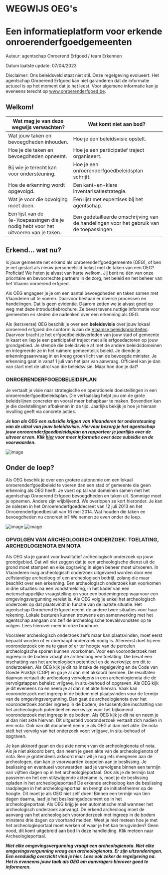 

# WEGWIJS OEG's

# Een informatieplatform voor erkende onroerenderfgoedgemeenten



Auteur: agentschap Onroerend Erfgoed / team Erkennen

Datum laatste update: 07/04/2023

Disclaimer: Ons beleidsveld staat niet stil. Onze regelgeving evolueert. Het agentschap Onroerend Erfgoed kan niet garanderen dat de informatie actueel is op het moment dat je het leest. Voor algemene informatie kan je eveneens terecht op www.onroerenderfgoed.be.
## Welkom!
| Wat mag je van deze wegwijs verwachten? | Wat komt niet aan bod? |
| --- | --- |
| Wat jouw taken en bevoegdheden inhouden.| Hoe je een beleidsvisie opstelt. |
| Hoe je die taken en bevoegdheden opneemt.| Hoe je een participatief traject organiseert. |
| Bij wie je terecht kan voor ondersteuning.| Hoe je een onroerenderfgoedbeleidsplan schrijft. |
| Hoe de erkenning wordt opgevolgd.| Een kant-en-klare inventarisatiestrategie. |
| Wat je voor die opvolging moet doen.| Een lijst met expertises bij het agentschap. |
| Een lijst van de (e-)toepassingen die je nodig hebt voor het uitvoeren van je taken.| Een gedetailleerde omschrijving van de handelingen voor het gebruik van de toepassingen. |

## Erkend... wat nu?
Is jouw gemeente net erkend als onroerenderfgoedgemeente (OEG), of ben je net gestart als nieuw personeelslid belast met de taken van een OEG? Proficiat! We heten je alvast van harte welkom. Jij bent nu één van onze prioritaire en bevoorrechte partners in de zorg, het beleid en het beheer van het Vlaams onroerend erfgoed.

Als OEG engageer je je om een aantal bevoegdheden en taken samen met Vlaanderen uit te voeren. Daarvoor bestaan er diverse processen en handelingen. Dat is geen evidentie. Daarom zetten we je alvast goed op weg met deze introductiebrochure. Ze bevat tevens nuttige informatie voor gemeenten en steden die nadenken over een erkenning als OEG.

Als (kersverse) OEG beschik je over een **beleidsvisie**  over jouw lokaal onroerend erfgoed die conform is aan de [Vlaamse beleidsprioriteiten](https://www.onroerenderfgoed.be/beleidsprioriteiten-onroerend-erfgoed). Daarvoor bracht je het erfgoedbeleidsverleden van jouw stad of gemeente in kaart en liep je een participatief traject met alle erfgoedactoren op jouw grondgebied. Je stemde die beleidsvisie af met de andere beleidsdomeinen en integreerde ze in het ruimere gemeentelijk beleid. Je diende je erkenningsaanvraag in en kreeg groen licht van de bevoegde minister. Je erkenning gaat in vanaf 1 juli van het jaar van aanvraag. Officieel kan je dan van start met de uitrol van die beleidsvisie. Maar hoe doe je dat?

### ONROERENDERFGOEDBELEIDSPLAN
Je vertaalt je visie naar strategische en operationele doelstellingen in een onroerenderfgoedbeleidsplan. Die vertaalslag helpt jou om de grote beleidslijnen concreter en vooral meer behapbaar te maken. Bovendien kan je die doelstellingen afbakenen in de tijd. Jaarlijks bekijk je hoe je hieraan invulling geeft via concrete acties. 

***Je kan als OEG een subsidie krijgen van Vlaanderen ter ondersteuning van de uitrol van jouw beleidsvisie. Hiervoor bezorg je het agentschap jouw onroerenderfgoedbeleidsplan en rapporteer je jaarlijks over de uitvoer ervan. Klik [hier](https://www.onroerenderfgoed.be/een-subsidie-aanvragen-oegemeente) voor meer informatie over deze subsidie en de voorwaarden.***

![image](https://github.com/leonarinVO/leonarinVO.github.io/assets/141407960/96b97596-e9cf-4d7a-bbfc-2baa96e6c1b9)
## Onder de loep?

Als OEG beschik je over een grotere autonomie om een lokaal onroerenderfgoedbeleid te voeren dan een stad of gemeente die geen erkenning als OEG heeft. Je voert op tal van domeinen samen met het agentschap Onroerend Erfgoed bevoegdheden en taken uit. Sommige moet je opnemen. Andere zijn vrijblijvend. We overlopen ze kort hieronder. Je kan ze nalezen in het Onroerenderfgoeddecreet van 12 juli 2013 en het Onroerenderfgoedbesluit van 16 mei 2014. Wat houden die taken en bevoegdheden nu concreet in? We nemen ze even onder de loep.


![image](https://github.com/leonarinVO/leonarinVO.github.io/assets/141407960/295576f8-7553-4657-861f-9723909cd07b)
![image](https://github.com/leonarinVO/leonarinVO.github.io/assets/141407960/d184df49-77e8-4227-82fd-6b4ab45a7953)


### OPVOLGEN VAN ARCHEOLOGISCH ONDERZOEK: TOELATING, ARCHEOLOGIENOTA EN NOTA
Als OEG sta je garant voor kwalitatief archeologisch onderzoek op jouw grondgebied. Dat wil niet zeggen dat je een archeologische dienst uit de grond moet stampen en elke opgraving in eigen beheer moet uitvoeren. In Vlaanderen mag archeologisch onderzoek uitgevoerd worden door een zelfstandige archeoloog of een archeologisch bedrijf, zolang die maar beschikt over een erkenning. 
Een archeologisch onderzoek kan voorkomen in drie situaties: na een vondstmelding, in het kader van een wetenschappelijke vraagstelling en voor een bodemingreep waarvoor een omgevingsvergunning vereist is. Als OEG volg je enkel het archeologisch onderzoek op dat plaatsvindt in functie van de laatste situatie. Het agentschap Onroerend Erfgoed neemt de andere twee situaties voor haar rekening. Lokale besturen kunnen trouwens een samenwerking met het agentschap aangaan om zelf de archeologische toevalsvondsten op te volgen. Lees hierover meer in onze brochure.

Vooraleer archeologisch onderzoek zelfs maar kan plaatsvinden, moet eerst bepaald worden of er überhaupt onderzoek nodig is. Allereerst doet hij een vooronderzoek om na te gaan of er ter hoogte van de percelen archeologische sporen kunnen voorkomen. Voor een vooronderzoek met ingreep in de bodem vraagt de archeoloog een toelating. Die bevat een inschatting van het archeologisch potentieel en de werkwijze om dit te onderzoeken. Als OEG kijk je dit na inzake de regelgeving en de Code van Goede Praktijk (CGP) en ga je al dan niet akkoord hiermee. De resultaten daarvan vertaalt de archeoloog vervolgens in een archeologienota die de vervolgstappen behelst: vrijgave, in situ-behoud of opgraven. Als OEG kijk je dit eveneens na en neem je al dan niet akte hiervan. Vaak kan vooronderzoek met ingreep in de bodem niet plaatsvinden voor de termijn van de omgevingsvergunning. Dan gaat de archeologienota over het vooronderzoek zonder ingreep in de bodem, de tussentijdse inschatting van het archeologisch potentieel en werkwijze voor het bijkomend vooronderzoek met ingreep in de bodem. Als OEG kijk je dit na en neem je al dan niet akte hiervan. Dit uitgesteld vooronderzoek vertaalt zich nadien in een nota. Ook van dit document neem je als OEG al dan niet akte. De nota stelt het vervolg van het onderzoek voor: vrijgave, in situ-behoud of opgraven. 

Je kan akkoord gaan en dus akte nemen van de archeologienota of nota. Als je niet akkoord bent, dan neem je geen akte van de archeologienota of nota. Ben je grotendeels akkoord maar wil je nog iets meegeven aan de archeologen, dan kan je voorwaarden koppelen aan je beslissing. Je beslissing en eventueel voorwaarden laad je vervolgens binnen een termijn van vijftien dagen op in het archeologieportaal. Ook als je de termijn laat passeren en het een stilzwijgende aktename is, moet je de beslissing opladen in het archeologieportaal! De erkende archeoloog kan de beslissing raadplegen in het archeologieportaal en brengt de initiatiefnemer op de hoogte. Dit moet je als OEG niet zelf doen! Binnen een termijn van tien dagen daarna, laad je het beslissingsdocument op in het archeologieportaal. Als OEG krijg je een automatische mail wanneer het archeologisch onderzoek aanvangt. De erkend archeoloog moet de aanvang van het archeologisch vooronderzoek met ingreep in de bodem minstens drie dagen op voorhand melden.
Weet je niet meteen hoe je met het archeologieportaal moet werken of waar je het kan terugvinden? Geen nood, dit komt uitgebreid aan bod in deze handleiding. Klik meteen naar Archeologieportaal.

***Niet elke omgevingsvergunning vraagt een archeologienota.
Niet elke omgevingsvergunning vraag een archeologienota. Er zijn uitzonderingen. Een eenduidig overzicht vind je hier. Lees ook zeker de regelgeving na. Het is eveneens jouw taak als OEG om aanvragers hierover goed te informeren.***

